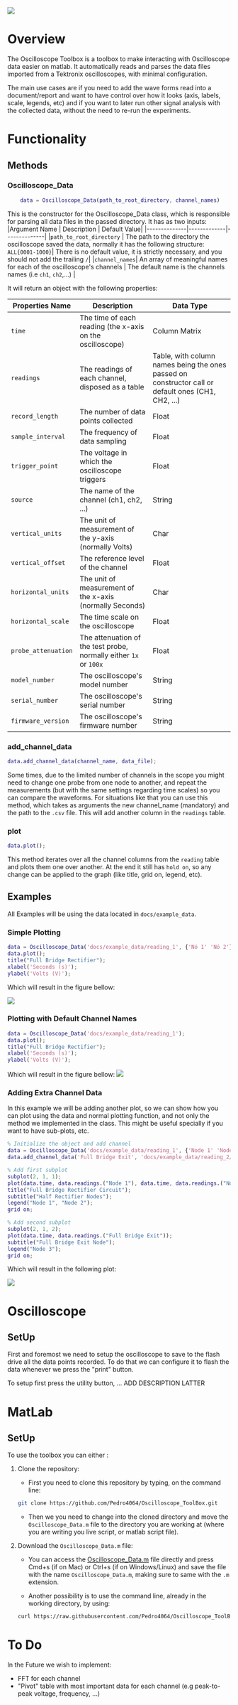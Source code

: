 ![](docs/Logo.png)
# Overview
The Oscilloscope Toolbox is a toolbox to make interacting with Oscilloscope data easier on matlab. It automatically reads and parses the data files imported from a Tektronix oscilloscopes, with minimal configuration. 

The main use cases are if you need to add the wave forms read into a document/report and want to have control over how it looks (axis, labels, scale, legends, etc) and if you want to later run other signal analysis with the collected data, without the need to re-run the experiments.


# Functionality

## Methods 

### Oscilloscope_Data
```matlab
    data = Oscilloscope_Data(path_to_root_directory, channel_names)
```
This is the constructor for the Oscilloscope_Data class, which is responsible for parsing all data files in the passed directory. It has as two inputs:
|Argument Name | Description | Default Value|
|--------------|-------------|--------------|
|`path_to_root_directory` | The path to the directory the oscilloscope saved the data, normally it has the following structure: `ALL{0001-1000}`| There is no default value, it is strictly necessary, and you should not add the trailing `/`|
|`channel_names`| An array of meaningful names for each of the oscilloscope's channels | The default name is the channels names (i.e `ch1`, `ch2`,...) |

It will return an object with the following properties:

|Properties Name| Description | Data Type |
|---------------|-------------| ----------|
|`time` | The time of each reading (the x-axis on the oscilloscope)| Column Matrix|
|`readings` | The readings of each channel, disposed as a table| Table, with column names being the ones passed on constructor call or default ones (CH1, CH2, ...)|
|`record_length` | The number of data points collected | Float|
|`sample_interval` | The frequency of data sampling|Float |
|`trigger_point` | The voltage in which the oscilloscope triggers| Float|
|`source` | The name of the channel (ch1, ch2, ...)| String|
|`vertical_units` | The unit of measurement of the y-axis (normally Volts)| Char|
|`vertical_offset` | The reference level of the channel | Float|
|`horizontal_units` | The unit of measurement of the x-axis (normally Seconds)| Char |
|`horizontal_scale` | The time scale on the oscilloscope| Float|
|`probe_attenuation` | The attenuation of the test probe, normally either `1x` or `100x` | Float |
|`model_number` | The oscilloscope's model number| String|
|`serial_number` | The oscilloscope's serial number| String |
|`firmware_version` | The oscilloscope's firmware number| String|

### add_channel_data
```matlab
data.add_channel_data(channel_name, data_file);
```

Some times, due to the limited number of channels in the scope you might need to change one probe from one node to another, and repeat the measurements (but with the same settings regarding time scales) so you can compare the waveforms. For situations like that you can use this method, which takes as arguments the new channel_name (mandatory) and the path  to the `.csv` file. This will add another column in the `readings` table.

### plot
```matlab
data.plot();
```

This method iterates over all the channel columns from the `reading` table and plots them one over another. At the end it still has `hold on`, so any change can be applied to the graph (like title, grid on, legend, etc).

## Examples

All Examples will be using the data located in `docs/example_data`.

### Simple Plotting
```matlab
data = Oscilloscope_Data('docs/example_data/reading_1', {'Nó 1' 'Nó 2'});
data.plot();
title("Full Bridge Rectifier");
xlabel('Seconds (s)'); 
ylabel('Volts (V)');
```

Which will result in the figure bellow:

![](/docs/plots/Full_Bridge_2_Nodes.png)


### Plotting with Default Channel Names
```matlab
data = Oscilloscope_Data('docs/example_data/reading_1');
data.plot();
title("Full Bridge Rectifier");
xlabel('Seconds (s)'); 
ylabel('Volts (V)');
```

Which will result in the figure bellow:
![](/docs/plots/Full_Bridge_2_Default_Nodes.png)

### Adding Extra Channel Data
In this example we will be adding another plot, so we can show how you can plot using the data and normal plotting function, and not only the method we implemented in the class. This might be useful specially if you want to have sub-plots, etc.
```matlab
% Initialize the object and add channel
data = Oscilloscope_Data('docs/example_data/reading_1', {'Node 1' 'Node 2'});
data.add_channel_data('Full Bridge Exit', 'docs/example_data/reading_2/F0001CH2.csv');

% Add first subplot
subplot(2, 1, 1);
plot(data.time, data.readings.("Node 1"), data.time, data.readings.("Node 2"));
title("Full Bridge Rectifier Circuit");
subtitle("Half Rectifier Nodes");
legend("Node 1", "Node 2");
grid on;

% Add second subplot
subplot(2, 1, 2);
plot(data.time, data.readings.("Full Bridge Exit"));
subtitle("Full Bridge Exit Node");
legend("Node 3");
grid on;
```

Which will result in the following plot:

![](/docs/plots/Full_Bridge_3_Nodes.png)

# Oscilloscope 

## SetUp
First and foremost we need to setup the oscilloscope to save to the flash drive all the data points recorded. To do that we can configure it to flash the data whenever we press the "print" button.

To setup first press the utility button, ... ADD DESCRIPTION LATTER

# MatLab 

##  SetUp
To use the toolbox you can either :

1. Clone the repository: 
    - First you need to clone this repository by typing, on the command line: 
    ```bash
    git clone https://github.com/Pedro4064/Oscilloscope_ToolBox.git
    ```

    - Then we you need to change into the cloned directory and move the `Oscilloscope_Data.m` file to the directory you are working at (where you are writing you live script, or matlab script file).

2. Download the `Oscilloscope_Data.m` file:
    - You can access the [Oscilloscope_Data.m](https://raw.githubusercontent.com/Pedro4064/Oscilloscope_ToolBox/master/Oscilloscope_Data.m) file directly and press Cmd+s (if on Mac) or Ctrl+s (if on Windows/Linux) and save the file with the name `Oscilloscope_Data.m`, making sure to same with the `.m` extension.

    - Another possibility is to use the command line, already in the working directory, by using:
    ```bash
    curl https://raw.githubusercontent.com/Pedro4064/Oscilloscope_ToolBox/master/Oscilloscope_Data.m > Oscilloscope_Data.m
    ```


# To Do

In the Future we wish to implement:

- FFT for each channel
- "Pivot" table with most important data for each channel (e.g peak-to-peak voltage, frequency, ...)